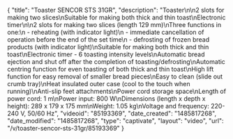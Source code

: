 {
    "title": "Toaster SENCOR STS 31GR",
    "description": "Toaster\n\n2 slots for making two slices\nSuitable for making both thick and thin toast\nElectronic timer\n\n2 slots for making two slices (length 129 mm)\nThree functions in one:\n - reheating (with indicator light)\n - immediate cancellation of operation before the end of the set time\n - defrosting of frozen bread products (with indicator light)\nSuitable for making both thick and thin toast\nElectronic timer - 6 toasting intensity levels\nAutomatic bread ejection and shut off after the completion of toasting\/defrosting\nAutomatic centring function for even toasting of both thick and thin toast\nHigh lift function for easy removal of smaller bread pieces\nEasy to clean (slide out crumb tray)\nHeat insulated outer case (cool to the touch when running)\nAnti-slip feet attachments\nPower cord storage space\nLength of power cord: 1 m\nPower input: 800 W\nDimensions (length x depth x height): 289 x 179 x 175 mm\nWeight: 1.05 kg\nVoltage and frequency: 220-240 V, 50\/60 Hz",
    "videoid": "85193369",
    "date_created": "1485817268",
    "date_modified": "1485817268",
    "type": "captivate",
    "layout": "video",
    "url": "\/v\/toaster-sencor-sts-31gr\/85193369"
}